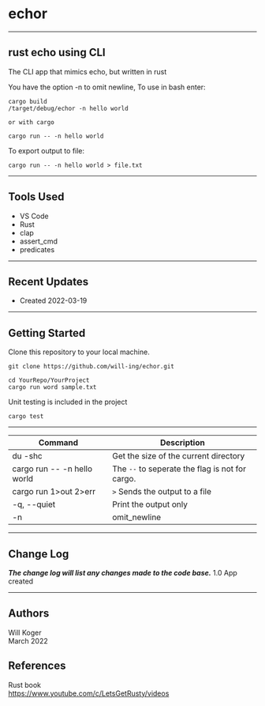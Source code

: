 # echor

---

## rust echo using CLI

The CLI app that mimics echo, but written in rust

You have the option -n to omit newline, To use in bash enter:

```terminal
cargo build
/target/debug/echor -n hello world

or with cargo

cargo run -- -n hello world
```

To export output to file:

```terminal
cargo run -- -n hello world > file.txt
```

---

## Tools Used

- VS Code
- Rust
- clap
- assert_cmd
- predicates

---

## Recent Updates

- Created 2022-03-19

---

## Getting Started

Clone this repository to your local machine.

```terminal
git clone https://github.com/will-ing/echor.git
```

```terminal
cd YourRepo/YourProject
cargo run word sample.txt
```

Unit testing is included in the project

```terminal
cargo test
```

---

| Command | Description |
| ---- |---- |
| du -shc | Get the size of the current directory
| cargo run -- -n hello world | The `--` to seperate the flag is not for cargo.
| cargo run 1>out 2>err | `>` Sends the output to a file |
| -q, --quiet | Print the output only |
| -n | omit_newline |

---

## Change Log

***The change log will list any changes made to the code base.***
1.0 App created

---

## Authors

Will Koger\
March 2022

## References

Rust book\
https://www.youtube.com/c/LetsGetRusty/videos

